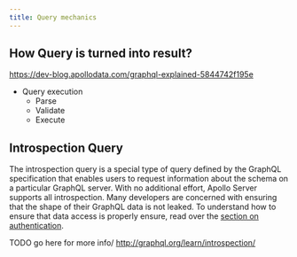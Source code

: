```yaml
---
title: Query mechanics
---
```


## How Query is turned into result?

https://dev-blog.apollodata.com/graphql-explained-5844742f195e
* Query execution
  * Parse
  * Validate
  * Execute

## Introspection Query

The introspection query is a special type of query defined by the GraphQL specification that enables users to request information about the schema on a particular GraphQL server. With no additional effort, Apollo Server supports all introspection. Many developers are concerned with ensuring that the shape of their GraphQL data is not leaked. To understand how to ensure that data access is properly ensure, read over the [section on authentication]().

TODO go here for more info/
http://graphql.org/learn/introspection/

